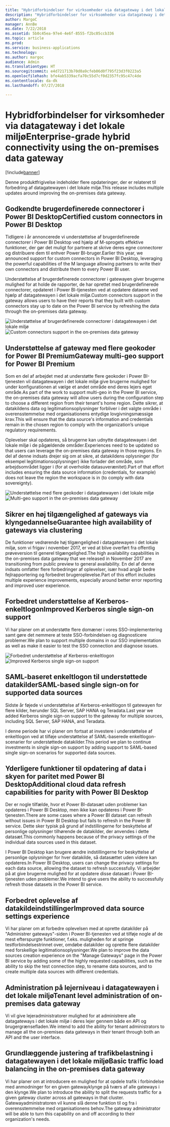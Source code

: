 ```yaml
---
title: "Hybridforbindelser for virksomheder via datagateway i det lokale miljø"
description: "Hybridforbindelser for virksomheder via datagateway i det lokale miljø"
author: MargoC
manager: AnnBe
ms.date: 7/22/2018
ms.assetid: 5b0c45ea-97e4-4e6f-8555-f2bc05ccb336
ms.topic: article
ms.prod: 
ms.service: business-applications
ms.technology: 
ms.author: margoc
audience: Admin
ms.translationtype: HT
ms.sourcegitcommit: e4d721713b70d0a9cfeb06d0f795f23d3f0223a5
ms.openlocfilehash: bfe4ab5339acfa70c55d7cf0d2357fc95c47c4de
ms.contentlocale: da-dk
ms.lasthandoff: 07/27/2018

---
```

#  <a name="enterprise-grade-hybrid-connectivity-using-the-on-premises-data-gateway"></a><span data-ttu-id="ad542-103">Hybridforbindelser for virksomheder via datagateway i det lokale miljø</span><span class="sxs-lookup"><span data-stu-id="ad542-103">Enterprise-grade hybrid connectivity using the on-premises data gateway</span></span>


[!include[banner](../../includes/banner.md)]

<span data-ttu-id="ad542-104">Denne produktfrigivelse indeholder flere opdateringer, der er relateret til forbedring af datagatewayen i det lokale miljø.</span><span class="sxs-lookup"><span data-stu-id="ad542-104">This release includes multiple updates around improving the on-premises data gateway.</span></span>

## <a name="certified-custom-connectors-in-power-bi-desktop"></a><span data-ttu-id="ad542-105">Godkendte brugerdefinerede connectorer i Power BI Desktop</span><span class="sxs-lookup"><span data-stu-id="ad542-105">Certified custom connectors in Power BI Desktop</span></span>

<span data-ttu-id="ad542-106">Tidligere i år annoncerede vi understøttelse af brugerdefinerede connectorer i Power BI Desktop ved hjælp af M-sprogets effektive funktioner, der gør det muligt for partnere at skrive deres egne connectorer og distribuere dem til enhver Power BI-bruger.</span><span class="sxs-lookup"><span data-stu-id="ad542-106">Earlier this year, we announced support for custom connectors in Power BI Desktop, leveraging the powerful capabilities of the M language allowing partners to write their own connectors and distribute them to every Power BI user.</span></span>

<span data-ttu-id="ad542-107">Understøttelse af brugerdefinerede connectorer i gatewayen giver brugerne mulighed for at holde de rapporter, de har oprettet med brugerdefinerede connectorer, opdateret i Power BI-tjenesten ved at opdatere dataene ved hjælp af datagatewayen i det lokale miljø.</span><span class="sxs-lookup"><span data-stu-id="ad542-107">Custom connectors support in the gateway allows users to have their reports that they built with custom connectors stay up to date on the Power BI service by refreshing the data through the on-premises data gateway.</span></span>

<span data-ttu-id="ad542-108">![Understøttelse af brugerdefinerede connectorer i datagatewayen i det lokale miljø](media/custom-connectors-support-premises-data-gateway-1.jpg "Understøttelse af brugerdefinerede connectorer i datagatewayen i det lokale miljø")</span><span class="sxs-lookup"><span data-stu-id="ad542-108">![Custom connectors support in the on-premises data gateway](media/custom-connectors-support-premises-data-gateway-1.jpg "Custom connectors support in the on-premises data gateway")</span></span>

## <a name="gateway-multi-geo-support-for-power-bi-premium"></a><span data-ttu-id="ad542-109">Understøttelse af gateway med flere geokoder for Power BI Premium</span><span class="sxs-lookup"><span data-stu-id="ad542-109">Gateway multi-geo support for Power BI Premium</span></span>

<span data-ttu-id="ad542-110">Som en del af arbejdet med at understøtte flere geokoder i Power BI-tjenesten vil datagatewayen i det lokale miljø give brugerne mulighed for under konfigurationen at vælge et andet område end deres lejers eget område.</span><span class="sxs-lookup"><span data-stu-id="ad542-110">As part of the work to support multi-geo in the Power BI service, the on-premises data gateway will allow users during the configuration step to choose a different region from their tenant's home region.</span></span> <span data-ttu-id="ad542-111">Dette sikrer, at datakildens data og legitimationsoplysninger forbliver i det valgte område i overensstemmelse med organisationens entydige lovgivningsmæssige krav.</span><span class="sxs-lookup"><span data-stu-id="ad542-111">This will ensure that the data source's information and credentials remain in the chosen region to comply with the organization’s unique regulatory requirements.</span></span>

<span data-ttu-id="ad542-112">Oplevelser skal opdateres, så brugerne kan udnytte datagatewayen i det lokale miljø i de pågældende områder.</span><span class="sxs-lookup"><span data-stu-id="ad542-112">Experiences need to be updated so that users can leverage the on-premises data gateway in those regions.</span></span> <span data-ttu-id="ad542-113">En del af denne indsats drejer sig om at sikre, at datakildens oplysninger (for eksempel legitimationsoplysninger) ikke forlader det område, som arbejdsområdet ligger i (for at overholde datasuverænitet).</span><span class="sxs-lookup"><span data-stu-id="ad542-113">Part of that effort includes ensuring the data source information (credentials, for example) does not leave the region the workspace is in (to comply with data sovereignty).</span></span>

<span data-ttu-id="ad542-114">![Understøttelse med flere geokoder i datagatewayen i det lokale miljø](media/gateway-multi-geo-support-pbi-premium-1.png "Understøttelse med flere geokoder i datagatewayen i det lokale miljø")</span><span class="sxs-lookup"><span data-stu-id="ad542-114">![Multi-geo support in the on-premises data gateway](media/gateway-multi-geo-support-pbi-premium-1.png "Multi-geo support in the on-premises data gateway")</span></span>

## <a name="guarantee-high-availability-of-gateways-via-clustering"></a><span data-ttu-id="ad542-115">Sikrer en høj tilgængelighed af gateways via klyngedannelse</span><span class="sxs-lookup"><span data-stu-id="ad542-115">Guarantee high availability of gateways via clustering</span></span>
<span data-ttu-id="ad542-116">De funktioner vedrørende høj tilgængelighed i datagatewayen i det lokale miljø, som vi frigav i november 2017, er ved at blive overført fra offentlig prøveversion til generel tilgængelighed.</span><span class="sxs-lookup"><span data-stu-id="ad542-116">The high availability capabilities in the on-premises data gateway that we released in November 2017 are transitioning from public preview to general availability.</span></span> <span data-ttu-id="ad542-117">En del af denne indsats omfatter flere forbedringer af oplevelser, især hvad angår bedre fejlrapportering og forbedret brugeroplevelse.</span><span class="sxs-lookup"><span data-stu-id="ad542-117">Part of this effort includes multiple experience improvements, especially around better error reporting and improved user experience.</span></span>

## <a name="improved-kerberos-single-sign-on-support"></a><span data-ttu-id="ad542-118">Forbedret understøttelse af Kerberos-enkeltlogon</span><span class="sxs-lookup"><span data-stu-id="ad542-118">Improved Kerberos single sign-on support</span></span>
<span data-ttu-id="ad542-119">Vi har planer om at understøtte flere domæner i vores SSO-implementering samt gøre det nemmere at teste SSO-forbindelsen og diagnosticere problemer.</span><span class="sxs-lookup"><span data-stu-id="ad542-119">We plan to support multiple domains in our SSO implementation as well as make it easier to test the SSO connection and diagnose issues.</span></span>

<span data-ttu-id="ad542-120">![Forbedret understøttelse af Kerberos-enkeltlogon](media/improved-kerberos-single-sign-support-premises-data-gateway-1.png "Forbedret understøttelse af Kerberos-enkeltlogon")</span><span class="sxs-lookup"><span data-stu-id="ad542-120">![Improved Kerberos single sign-on support](media/improved-kerberos-single-sign-support-premises-data-gateway-1.png "Improved Kerberos single sign-on support")</span></span>

## <a name="saml-based-single-sign-on-for-supported-data-sources"></a><span data-ttu-id="ad542-121">SAML-baseret enkeltlogon til understøttede datakilder</span><span class="sxs-lookup"><span data-stu-id="ad542-121">SAML-based single sign-on for supported data sources</span></span>

<span data-ttu-id="ad542-122">Sidste år føjede vi understøttelse af Kerberos-enkeltlogon til gatewayen for flere kilder, herunder SQL Server, SAP HANA og Teradata.</span><span class="sxs-lookup"><span data-stu-id="ad542-122">Last year we added Kerberos single sign-on support to the gateway for multiple sources, including SQL Server, SAP HANA, and Teradata.</span></span>

<span data-ttu-id="ad542-123">I denne periode har vi planer om fortsat at investere i understøttelse af enkeltlogon ved at tilføje understøttelse af SAML-baserede enkeltlogon-scenarier for understøttede datakilder.</span><span class="sxs-lookup"><span data-stu-id="ad542-123">This period we plan to continue investments in single sign-on support by adding support to SAML-based single sign-on scenarios for supported data sources.</span></span>

<a name="additional-cloud-data-refresh-capabilities-for-parity-with-pbi-desktop"></a>  
## <a name="additional-cloud-data-refresh-capabilities-for-parity-with-power-bi-desktop"></a><span data-ttu-id="ad542-124">Yderligere funktioner til opdatering af data i skyen for paritet med Power BI Desktop</span><span class="sxs-lookup"><span data-stu-id="ad542-124">Additional cloud data refresh capabilities for parity with Power BI Desktop</span></span>

<span data-ttu-id="ad542-125">Der er nogle tilfælde, hvor et Power BI-datasæt uden problemer kan opdateres i Power BI Desktop, men ikke kan opdateres i Power BI-tjenesten.</span><span class="sxs-lookup"><span data-stu-id="ad542-125">There are some cases where a Power BI dataset can refresh without issues in Power BI Desktop but fails to refresh in the Power BI service.</span></span> <span data-ttu-id="ad542-126">Dette sker typisk på grund af indstillingerne for beskyttelse af personlige oplysninger tilhørende de datakilder, der anvendes i dette datasæt.</span><span class="sxs-lookup"><span data-stu-id="ad542-126">This commonly happens because of the privacy settings of the individual data sources used in this dataset.</span></span>

<span data-ttu-id="ad542-127">I Power BI Desktop kan brugere ændre indstillingerne for beskyttelse af personlige oplysninger for hver datakilde, så datasættet uden videre kan opdateres.</span><span class="sxs-lookup"><span data-stu-id="ad542-127">In Power BI Desktop, users can change the privacy settings for each data source, allowing the dataset to refresh successfully.</span></span> <span data-ttu-id="ad542-128">Vi arbejder på at give brugerne mulighed for at opdatere disse datasæt i Power BI-tjenesten uden problemer.</span><span class="sxs-lookup"><span data-stu-id="ad542-128">We intend to give users the ability to successfully refresh those datasets in the Power BI service.</span></span>

<a name="improved-data-sources-settings-experience"></a>  
## <a name="improved-data-source-settings-experience"></a><span data-ttu-id="ad542-129">Forbedret oplevelse af datakildeindstillinger</span><span class="sxs-lookup"><span data-stu-id="ad542-129">Improved data source settings experience</span></span>

<span data-ttu-id="ad542-130">Vi har planer om at forbedre oplevelsen med at oprette datakilder på "Administrer gateways"-siden i Power BI-tjenesten ved at tilføje nogle af de mest efterspurgte funktioner, f.eks. muligheden for at springe testforbindelsestrinnet over, omdøbe datakilder og oprette flere datakilder med forskellige legitimationsoplysninger.</span><span class="sxs-lookup"><span data-stu-id="ad542-130">We plan to improve the data sources creation experience on the "Manage Gateways" page in the Power BI service by adding some of the highly requested capabilities, such as the ability to skip the test connection step, to rename data sources, and to create multiple data sources with different credentials.</span></span>

## <a name="tenant-level-administration-of-on-premises-data-gateway"></a><span data-ttu-id="ad542-131">Administration på lejerniveau i datagatewayen i det lokale miljø</span><span class="sxs-lookup"><span data-stu-id="ad542-131">Tenant level administration of on-premises data gateway</span></span>
<span data-ttu-id="ad542-132">Vi vil give lejeradministratorer mulighed for at administrere alle datagateways i det lokale miljø i deres lejer gennem både en API og brugergrænsefladen.</span><span class="sxs-lookup"><span data-stu-id="ad542-132">We intend to add the ability for tenant administrators to manage all the on-premises data gateways in their tenant through both an API and the user interface.</span></span>

## <a name="basic-traffic-load-balancing-in-the-on-premises-data-gateway"></a><span data-ttu-id="ad542-133">Grundlæggende justering af trafikbelastning i datagatewayen i det lokale miljø</span><span class="sxs-lookup"><span data-stu-id="ad542-133">Basic traffic load balancing in the on-premises data gateway</span></span>
<span data-ttu-id="ad542-134">Vi har planer om at introducere en mulighed for at opdele trafik i forbindelse med anmodninger for en given gatewayklynge på tværs af alle gateways i den klynge.</span><span class="sxs-lookup"><span data-stu-id="ad542-134">We plan to introduce the ability to split the requests traffic for a given gateway cluster across all gateways in that cluster.</span></span>
<span data-ttu-id="ad542-135">Gatewayadministratoren vil kunne slå denne funktion til og fra i overensstemmelse med organisationens behov.</span><span class="sxs-lookup"><span data-stu-id="ad542-135">The gateway administrator will be able to turn this capability on and off according to their organization's needs.</span></span>

